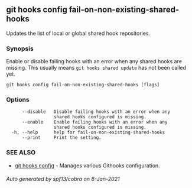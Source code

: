 ## git hooks config fail-on-non-existing-shared-hooks

Updates the list of local or global shared hook repositories.

### Synopsis

Enable or disable failing hooks with an error when any
shared hooks are missing. This usually means `git hooks shared update`
has not been called yet.

```
git hooks config fail-on-non-existing-shared-hooks [flags]
```

### Options

```
      --disable   Disable failing hooks with an error when any
                  shared hooks configured is missing.
      --enable    Enable failing hooks with an error when any
                  shared hooks configured is missing.
  -h, --help      help for fail-on-non-existing-shared-hooks
      --print     Print the setting.
```

### SEE ALSO

* [git hooks config](git_hooks_config.md)	 - Manages various Githooks configuration.

###### Auto generated by spf13/cobra on 8-Jan-2021
